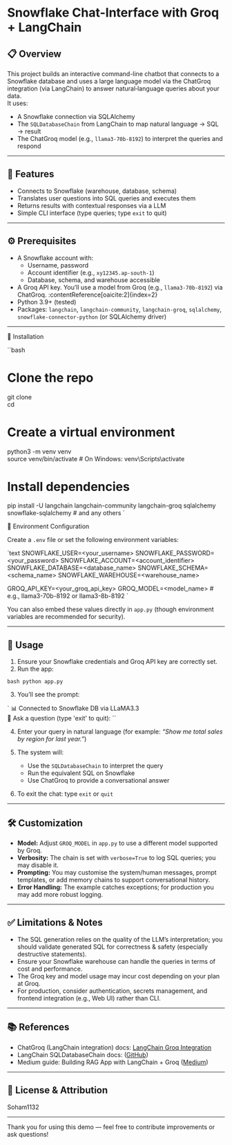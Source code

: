 
# Snowflake Chat-Interface with Groq + LangChain

## 📋 Overview  
This project builds an interactive command-line chatbot that connects to a Snowflake database and uses a large language model via the ChatGroq integration (via LangChain) to answer natural‐language queries about your data.  
It uses:  
- A Snowflake connection via SQLAlchemy  
- The `SQLDatabaseChain` from LangChain to map natural language → SQL → result  
- The ChatGroq model (e.g., `llama3-70b-8192`) to interpret the queries and respond  

---

## 🧩 Features  
- Connects to Snowflake (warehouse, database, schema)  
- Translates user questions into SQL queries and executes them  
- Returns results with contextual responses via a LLM  
- Simple CLI interface (type queries; type `exit` to quit)  

---

## ⚙️ Prerequisites  
- A Snowflake account with:  
  - Username, password  
  - Account identifier (e.g., `xy12345.ap-south-1`)  
  - Database, schema, and warehouse accessible  
- A Groq API key. You’ll use a model from Groq (e.g., `llama3-70b-8192`) via ChatGroq. :contentReference[oaicite:2]{index=2}  
- Python 3.9+ (tested)  
- Packages: `langchain`, `langchain-community`, `langchain-groq`, `sqlalchemy`, `snowflake-connector-python` (or SQLAlchemy driver)  

---

 🚀 Installation  

``bash
# Clone the repo  
git clone <your-repo-url>  
cd <repo-folder>

# Create a virtual environment  
python3 -m venv venv  
source venv/bin/activate   # On Windows: venv\Scripts\activate

# Install dependencies  
pip install -U langchain langchain-community langchain-groq sqlalchemy snowflake-sqlalchemy   # and any others
`



🧰 Environment Configuration

Create a `.env` file or set the following environment variables:

`text
SNOWFLAKE_USER=<your_username>
SNOWFLAKE_PASSWORD=<your_password>
SNOWFLAKE_ACCOUNT=<account_identifier>
SNOWFLAKE_DATABASE=<database_name>
SNOWFLAKE_SCHEMA=<schema_name>
SNOWFLAKE_WAREHOUSE=<warehouse_name>

GROQ_API_KEY=<your_groq_api_key>
GROQ_MODEL=<model_name>   # e.g., llama3-70b-8192 or llama3-8b-8192
`

You can also embed these values directly in `app.py` (though environment variables are recommended for security).

---

## 🧮 Usage

1. Ensure your Snowflake credentials and Groq API key are correctly set.
2. Run the app:

``bash
python app.py
``

3. You’ll see the prompt:

`
📊 Connected to Snowflake DB via LLaMA3.3  
💬 Ask a question (type 'exit' to quit):
``

4. Enter your query in natural language (for example: *“Show me total sales by region for last year.”*)
5. The system will:

   * Use the `SQLDatabaseChain` to interpret the query
   * Run the equivalent SQL on Snowflake
   * Use ChatGroq to provide a conversational answer
6. To exit the chat: type `exit` or `quit`

---

## 🛠 Customization

* **Model:** Adjust `GROQ_MODEL` in `app.py` to use a different model supported by Groq.
* **Verbosity:** The chain is set with `verbose=True` to log SQL queries; you may disable it.
* **Prompting:** You may customise the system/human messages, prompt templates, or add memory chains to support conversational history.
* **Error Handling:** The example catches exceptions; for production you may add more robust logging.

---

## ✅ Limitations & Notes

* The SQL generation relies on the quality of the LLM’s interpretation; you should validate generated SQL for correctness & safety (especially destructive statements).
* Ensure your Snowflake warehouse can handle the queries in terms of cost and performance.
* The Groq key and model usage may incur cost depending on your plan at Groq.
* For production, consider authentication, secrets management, and frontend integration (e.g., Web UI) rather than CLI.

---

## 📚 References

* ChatGroq (LangChain integration) docs: [LangChain Groq Integration]([LangChain][1])
* LangChain SQLDatabaseChain docs: ([GitHub][2])
* Medium guide: Building RAG App with LangChain + Groq ([Medium][3])

---

## 🔏 License & Attribution

Soham1132

---

Thank you for using this demo — feel free to contribute improvements or ask questions!

[1]: https://python.langchain.com/docs/integrations/chat/groq/?utm_source=chatgpt.com "ChatGroq - ️ LangChain"
[2]: https://github.com/langchain-ai/langchain/blob/master/docs/docs/integrations/chat/groq.ipynb?utm_source=chatgpt.com "langchain/docs/docs/integrations/chat/groq.ipynb at master - GitHub"
[3]: https://sangeethasaravanan.medium.com/building-a-simple-rag-app-using-langchain-chroma-and-groqs-mixtral-ee6504206a9d?utm_source=chatgpt.com "Building a Simple RAG App Using LangChain, Chroma, and Groq's ..."

